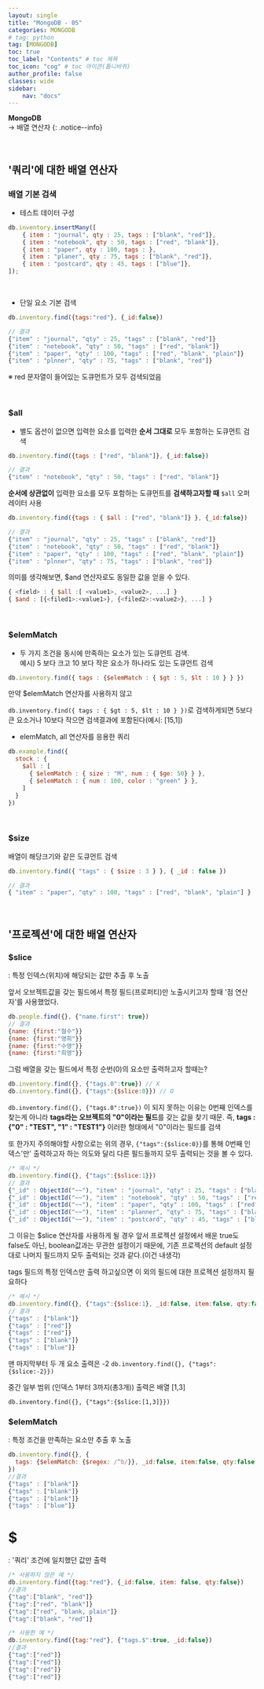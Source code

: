 ```yaml
---
layout: single
title: "MongoDB - 05"
categories: MONGODB
# tag: python
tag: [MONGODB]
toc: true
toc_label: "Contents" # toc 제목
toc_icon: "cog" # toc 아이콘(톱니바퀴)
author_profile: false
classes: wide
sidebar:
    nav: "docs"
---
```




**MongoDB** 
<br> → 배열 연산자
{: .notice--info}

<br>



## '쿼리'에 대한 배열 연산자

### 배열 기본 검색

- 테스트 데이터 구성

```javascript
db.inventory.insertMany([
	{ item : "journal", qty : 25, tags : ["blank", "red"]},
	{ item : "notebook", qty : 50, tags : ["red", "blank"]},
	{ item : "paper", qty : 100, tags : },
	{ item : "planer", qty : 75, tags : ["blank", "red"]},
	{ item : "postcard", qty : 45, tags : ["blue"]},
]);
```

<br>

- 단일 요소 기본 검색

```javascript
db.inventory.find({tags:"red"}, {_id:false})

// 결과
{"item" : "journal", "qty" : 25, "tags" : ["blank", "red"]}
{"item" : "notebook", "qty" : 50, "tags" : ["red", "blank"]}
{"item" : "paper", "qty" : 100, "tags" : ["red", "blank", "plain"]}
{"item" : "plnner", "qty" : 75, "tags" : ["blank", "red"]}
```

※ red 문자열이 들어있는 도큐먼트가 모두 검색되었음

<br>

### $all

- 별도 옵션이 없으면 입력한 요소를 입력한 **순서 그대로** 모두 포함하는 도큐먼트 검색

```javascript
db.inventory.find({tags : ["red", "blank"]}, {_id:false})

// 결과
{"item" : "notebook", "qty" : 50, "tags" : ["red", "blank"]}
```

**순서에 상관없이** 입력한 요소를 모두 포함하는 도큐먼트를 **검색하고자할 때** `$all` 오퍼레이터 사용

```javascript
db.inventory.find({tags : { $all : ["red", "blank"]} }, {_id:false})

// 결과
{"item" : "journal", "qty" : 25, "tags" : ["blank", "red"]}
{"item" : "notebook", "qty" : 50, "tags" : ["red", "blank"]}
{"item" : "paper", "qty" : 100, "tags" : ["red", "blank", "plain"]}
{"item" : "plnner", "qty" : 75, "tags" : ["blank", "red"]}
```

의미를 생각해보면, $and 연산자로도 동일한 값을 얻을 수 있다.

```javascript
{ <field> : { $all :[ <value1>, <value2>, ...] }
{ $and : [{<filed1>:<value1>}, {<filed2>:<value2>}, ...] }
```

<br>

### $elemMatch

- 두 가지 조건을 동시에 만족하는 요소가 있는 도큐먼트 검색.  
  예시) 5 보다 크고 10 보다 작은 요소가 하나라도 있는 도큐먼트 검색

```javascript
db.inventory.find({ tags : {$elemMatch : { $gt : 5, $lt : 10 } } })
```

만약 $elemMatch 연산자를 사용하지 않고

`db.inventory.find({ tags : { $gt : 5, $lt : 10 } })`로 검색하게되면 5보다 큰 요소거나 10보다 작으면 검색결과에 포함된다(예시: [15,1])



- elemMatch, all 연산자를 응용한 쿼리

```javascript
db.example.find({
  stock : {
    $all : [
      { $elemMatch : { size : "M", num : { $ge: 50} } },
      { $elemMatch : { num : 100, color : "green" } },
    ]
  }
})
```

<br>

### $size

배열이 해당크기와 같은 도큐먼트 검색

```javascript
db.inventory.find({ "tags" : { $size : 3 } }, { _id : false })

// 결과
{ "item" : "paper", "qty" : 100, "tags" : ["red", "blank", "plain"] }
```

<br>

## '프로젝션'에 대한 배열 연산자

### $slice

: 특정 인덱스(위치)에 해당되는 값만 추출 후 노출

앞서 오브젝트값을 갖는 필드에서 특정 필드(프로퍼티)만 노출시키고자 할때 '점 연산자'를 사용했었다.

```javascript
db.people.find({}, {"name.first": true})
// 결과
{name: {first:"철수"}}
{name: {first:"영희"}}
{name: {first:"수영"}}
{name: {first:"희영"}}
```

그럼 배열을 갖는 필드에서 특정 순번(0)의 요소만 출력하고자 할때는?

```javascript
db.inventory.find({}, {"tags.0":true}) // X
db.inventory.find({}, {"tags":{$slice:0}}) // O
```

`db.inventory.find({}, {"tags.0":true})` 이 되지 못하는 이유는 0번째 인덱스를 찾는게 아니라 **tags라는 오브젝트의 "0"이라는 필드**를 갖는 값을 찾기 때문. 
즉, **tags : {"0" : "TEST", "1" : "TEST1"}** 이러한 형태에서 "0"이라는 필드를 검색

또 한가지 주의해야할 사항으로는 위의 경우, `{"tags":{$slice:0}}`를 통해 0번째 인덱스'만' 출력하고자 하는 의도와 달리 다른 필드들까지 모두 출력되는 것을 볼 수 있다. 

```javascript
/* 예시 */
db.inventory.find({}, {"tags":{$slice:1}})
// 결과
{"_id" : ObjectId("~~"), "item" : "journal", "qty" : 25, "tags" : ["blank"]}
{"_id" : ObjectId("~~"), "item" : "notebook", "qty" : 50, "tags" : ["red"]}
{"_id" : ObjectId("~~"), "item" : "paper", "qty" : 100, "tags" : ["red"]}
{"_id" : ObjectId("~~"), "item" : "planner", "qty" : 75, "tags" : ["blank"]}
{"_id" : ObjectId("~~"), "item" : "postcard", "qty" : 45, "tags" : ["blue"]}
```

그 이유는 $slice 연산자를 사용하게 될 경우 앞서 프로젝션 설정에서 배운 true도 false도 아닌, boolean값과는 무관한 설정이기 때문에, 기존 프로젝션의 default 설정대로 나머지 필드까지 모두 출력되는 것과 같다.(이건 내생각)

tags 필드의 특정 인덱스만 출력 하고싶으면 이 외의 필드에 대한 프로젝션 설정까지 필요하다

```javascript
/* 예시 */
db.inventory.find({}, {"tags":{$slice:1}, _id:false, item:false, qty:false})
// 결과
{"tags" : ["blank"]}
{"tags" : ["red"]}
{"tags" : ["red"]}
{"tags" : ["blank"]}
{"tags" : ["blue"]}
```

맨 마지막부터 두 개 요소 출력은 -2
`db.inventory.find({}, {"tags":{$slice:-2}})`

중간 일부 범위 (인덱스 1부터 3까지(총3개)) 출력은 배열 [1,3]

`db.inventory.find({}, {"tags":{$slice:[1,3]}})`



### $elemMatch

: 특정 조건을 만족하는 요소만 추출 후 노출

```javascript
db.inventory.find({}, { 
  tags: {$elemMatch: {$regex: /^b/}}, _id:false, item:false, qty:false
})
//결과
{"tags" : ["blank"]}
{"tags" : ["blank"]}
{"tags" : ["blank"]}
{"tags" : ["blue"]}
```



# $

: '쿼리' 조건에 일치했던 값만 출력

```javascript
/* 사용하지 않은 예 */
db.inventory.find({tag:"red"}, {_id:false, item: false, qty:false})
//결과
{"tag":["blank", "red"]}
{"tag":["red", "blank"]}
{"tag":["red", "blank, plain"]}
{"tag":["blank", "red"]}

/* 사용한 예 */
db.inventory.find({tag:"red"}, {"tags.$":true, _id:false})
//결과
{"tag":["red"]}
{"tag":["red"]}
{"tag":["red"]}
{"tag":["red"]}
```





